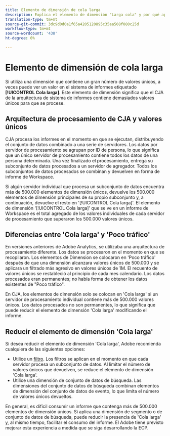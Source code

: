 ```yaml
---
title: Elemento de dimensión de cola larga
description: Explica el elemento de dimensión "Larga cola" y por qué aparece en sistema de informes.
translation-type: tm+mt
source-git-commit: 3dc9d0d0a1f65a4205120895c35aa508f080c25d
workflow-type: tm+mt
source-wordcount: '438'
ht-degree: 0%

---
```



# Elemento de dimensión de cola larga

Si utiliza una dimensión que contiene un gran número de valores únicos, a veces puede ver un valor en el sistema de informes etiquetado **[!UICONTROL Cola larga]**. Este elemento de dimensión significa que el CJA de la arquitectura de sistema de informes contiene demasiados valores únicos para que se procese.

## Arquitectura de procesamiento de CJA y valores únicos

CJA procesa los informes en el momento en que se ejecutan, distribuyendo el conjunto de datos combinado a una serie de servidores. Los datos por servidor de procesamiento se agrupan por ID de persona, lo que significa que un único servidor de procesamiento contiene todos los datos de una persona determinada. Una vez finalizado el procesamiento, entrega su subconjunto de datos procesados a un servidor de agregador. Todos los subconjuntos de datos procesados se combinan y devuelven en forma de informe de Workspace.

Si algún servidor individual que procesa un subconjunto de datos encuentra más de 500.000 elementos de dimensión únicos, devuelve los 500.000 elementos de dimensión principales de su propio subconjunto y, a continuación, devuelve el resto en &#39;[!UICONTROL Cola larga]&#39;. El elemento de dimensión &#39;[!UICONTROL Cola larga]&#39; que se ve en un informe de Workspace es el total agregado de los valores individuales de cada servidor de procesamiento que superaron los 500.000 valores únicos.

## Diferencias entre &#39;Cola larga&#39; y &#39;Poco tráfico&#39;

En versiones anteriores de Adobe Analytics, se utilizaba una arquitectura de procesamiento diferente. Los datos se procesaron en el momento en que se recopilaron. Los elementos de Dimension se colocaron en &#39;Poco tráfico&#39; después de que una dimensión alcanzara valores únicos de 500.000 y se aplicara un filtrado más agresivo en valores únicos de 1M. El recuento de valores únicos se restableció al principio de cada mes calendario. Los datos procesados eran permanentes; no había forma de obtener los datos existentes de &quot;Poco tráfico&quot;.

En CJA, los elementos de dimensión solo se colocan en &#39;Cola larga&#39; si un servidor de procesamiento individual contiene más de 500.000 valores únicos. Los datos procesados no son permanentes, lo que significa que puede reducir el elemento de dimensión &#39;Cola larga&#39; modificando el informe.

## Reducir el elemento de dimensión &#39;Cola larga&#39;

Si desea reducir el elemento de dimensión &#39;Cola larga&#39;, Adobe recomienda cualquiera de las siguientes opciones:

* Utilice un [filtro](/help/components/filters/create-filters.md). Los filtros se aplican en el momento en que cada servidor procesa un subconjunto de datos. Al limitar el número de valores únicos que devuelven, se reduce el elemento de dimensión &#39;Cola larga&#39;.
* Utilice una dimensión de conjunto de datos de búsqueda. Las dimensiones del conjunto de datos de búsqueda combinan elementos de dimensión del conjunto de datos de evento, lo que limita el número de valores únicos devueltos.

En general, es difícil consumir un informe que contenga más de 500.000 elementos de dimensión únicos. Si aplica una dimensión de segmento o de conjunto de datos de búsqueda, puede reducir la presencia de &#39;Cola larga&#39; y, al mismo tiempo, facilitar el consumo del informe. El Adobe tiene previsto mejorar esta experiencia a medida que se siga desarrollando la ECP.
